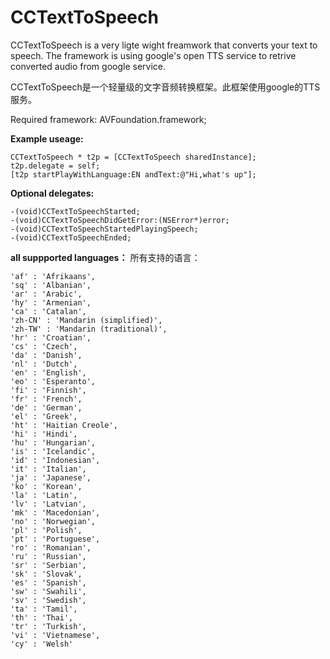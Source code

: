 # CCTextToSpeech
CCTextToSpeech is a very ligte wight freamwork that converts your text to speech. The framework is using google's open TTS service to retrive converted audio from google service. 

CCTextToSpeech是一个轻量级的文字音频转换框架。此框架使用google的TTS服务。

Required framework: AVFoundation.framework;

**Example useage:**
```objc
CCTextToSpeech * t2p = [CCTextToSpeech sharedInstance];
t2p.delegate = self;
[t2p startPlayWithLanguage:EN andText:@"Hi,what's up"];
```

**Optional delegates:**
```objc
-(void)CCTextToSpeechStarted;
-(void)CCTextToSpeechDidGetError:(NSError*)error;
-(void)CCTextToSpeechStartedPlayingSpeech;
-(void)CCTextToSpeechEnded;
```

**all suppported languages：**
所有支持的语言：

```
'af' : 'Afrikaans',
'sq' : 'Albanian',
'ar' : 'Arabic',
'hy' : 'Armenian',
'ca' : 'Catalan',
'zh-CN' : 'Mandarin (simplified)',
'zh-TW' : 'Mandarin (traditional)',
'hr' : 'Croatian',
'cs' : 'Czech',
'da' : 'Danish',
'nl' : 'Dutch',
'en' : 'English',
'eo' : 'Esperanto',
'fi' : 'Finnish',
'fr' : 'French',
'de' : 'German',
'el' : 'Greek',
'ht' : 'Haitian Creole',
'hi' : 'Hindi',
'hu' : 'Hungarian',
'is' : 'Icelandic',
'id' : 'Indonesian',
'it' : 'Italian',
'ja' : 'Japanese',
'ko' : 'Korean',
'la' : 'Latin',
'lv' : 'Latvian',
'mk' : 'Macedonian',
'no' : 'Norwegian',
'pl' : 'Polish',
'pt' : 'Portuguese',
'ro' : 'Romanian',
'ru' : 'Russian',
'sr' : 'Serbian',
'sk' : 'Slovak',
'es' : 'Spanish',
'sw' : 'Swahili',
'sv' : 'Swedish',
'ta' : 'Tamil',
'th' : 'Thai',
'tr' : 'Turkish',
'vi' : 'Vietnamese',
'cy' : 'Welsh'
```
